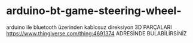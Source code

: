 # arduino-bt-game-steering-wheel-
 arduino ile bluetooth üzerinden kablosuz direksiyon
3D PARÇALARI https://www.thingiverse.com/thing:4691374  ADRESİNDE BULABİLİRSİNİZ
